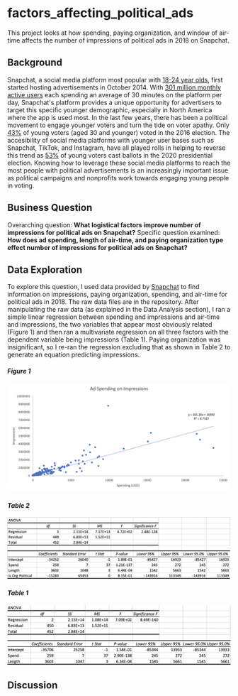 # factors_affecting_political_ads
This project looks at how spending, paying organization, and window of air-time affects the number of impressions of political ads in 2018 on Snapchat. 

## Background
Snapchat, a social media platform most popular with [18-24 year olds](https://info.lse.ac.uk/staff/divisions/communications-division/digital-communications-team/assets/documents/guides/A-Guide-To-Social-Media-Platforms-and-Demographics.pdf), first started hosting advertisements in October 2014. With [301 million monthly active users](https://info.lse.ac.uk/staff/divisions/communications-division/digital-communications-team/assets/documents/guides/A-Guide-To-Social-Media-Platforms-and-Demographics.pdf) each spending an average of 30 minutes on the platform per day, Snapchat's platform provides a unique opportunity for advertisers to target this specific younger demographic, especially in North America where the app is used most. In the last few years, there has been a political movement to engage younger voters and turn the tide on voter apathy. Only [43%](https://ourworldindata.org/usa-electoral-turnout) of young voters (aged 30 and younger) voted in the 2016 election. The accesibility of social media platforms with younger user bases such as Snapchat, TikTok, and Instagram, have all played rolls in helping to reverse this trend as [53%](https://www.vox.com/2020/11/7/21552248/youth-vote-2020-georgia-biden-covid-19-racism-climate-change) of young voters cast ballots in the 2020 presidential election. Knowing how to leverage these social media platforms to reach the most people with political advertisements is an increasingly important issue as political campaigns and nonprofits work towards engaging young people in voting. 

## Business Question
Overarching question: **What logistical factors improve number of impressions for political ads on Snapchat?**
Specific question examined: **How does ad spending, length of air-time, and paying organization type effect number of impressions for political ads on Snapchat?**

## Data Exploration
To explore this question, I used data provided by [Snapchat](https://www.snap.com/en-US/political-ads) to find information on impressions, paying organization, spending, and air-time for political ads in 2018. The raw data files are in the repository. After manipulating the raw data (as explained in the Data Analysis section), I ran a simple linear regression between spending and impressions and air-time and impressions, the two variables that appear most obviously related (Figure 1) and then ran a multivariate regression on all three factors with the dependent variable being impressions (Table 1). Paying organization was insignificant, so I re-ran the regression excluding that as shown in Table 2 to generate an equation predicting impressions. 


#### *Figure 1*
![](figure.png)
#### *Table 2*
![](table1.png)
#### *Table 1*
![](table2.png)

## Discussion
